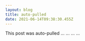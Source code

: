 ```yaml
---
layout: blog
title: auto-pulled
date: 2021-06-14T09:38:30.455Z
---
```

This post was auto-pulled ... ... ... ...